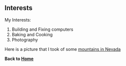 ## Interests

My Interests:

1. Building and Fixing computers
2. Baking and Cooking
3. Photography

Here is a picture that I took of some [mountains in Nevada](https://www.facebook.com/photo/?fbid=675671343112309&set=a.109670649712384)

**Back to [Home](README.md)**
